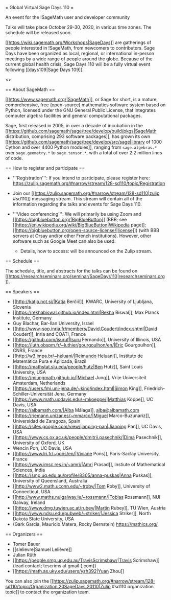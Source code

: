 = Global Virtual Sage Days 110 =

An event for the !SageMath user and developer community

Talks will take place October 29-30, 2020, in various time zones. The schedule will be released soon.

[[https://wiki.sagemath.org/Workshops|SageDays]] are gatherings of people interested in !SageMath, from newcomers to contributors. Sage Days have been organized as local, regional, or international in-person meetings by a wide range of people around the globe.  Because of the current global health crisis, Sage Days 110 will be a fully virtual event following [[days109|Sage Days 109]].

<<TableOfContents>>

== About SageMath ==

[[https://www.sagemath.org/|SageMath]], or Sage for short, is a mature, comprehensive, free (open-source) mathematics software system based on Python, licensed under the GNU General Public License, that integrates computer algebra facilities and general computational packages. 

Sage, first released in 2005, in over a decade of incubation in the  [[https://github.com/sagemath/sage/tree/develop/build/pkgs|SageMath distribution, comprising 293 software packages]], has grown its own [[https://github.com/sagemath/sage/tree/develop/src/sage|library of 1000 Cython and over 4400 Python modules]], ranging from `sage.algebras.*` over `sage.geometry.*` to `sage.tensor.*`, with a total of over 2.2 million lines of code.  

== How to register and participate ==

 * '''Registration''': If you intend to participate, please register here: https://zulip.sagemath.org/#narrow/stream/128-sd110/topic/Registration

 * Join our [[https://zulip.sagemath.org/#narrow/stream/128-sd110|zulip #sd110]] messaging stream. This stream will contain all of the information regarding the talks and events for Sage Days 110.

 * '''Video conferencing''': We will primarily be using Zoom and [[https://bigbluebutton.org/|BigBlueButton]] (BBB; see [[https://en.wikipedia.org/wiki/BigBlueButton|Wikipedia page]]; [[https://bigbluebutton.org/open-source-license/|license]]) (with BBB servers at Orsay and/or other French institutions). However, other software such as Google Meet can also be used.

   * Details, how to access: will be announced on the Zulip stream.

== Schedule ==

The schedule, title, and abstracts for the talks can be found on [[https://researchseminars.org/seminar/SageDays110|researchseminars.org]].

== Speakers ==

 * [[http://katja.not.si/|Katja Berčič]], KWARC, University of Ljubljana, Slovenia
 * [[https://rekhabiswal.github.io/index.html|Rekha Biswal]], Max Planck Institute, Germany
 * Guy Blachar, Bar-Ilan University, Israel
 * [[http://www-sop.inria.fr/members/David.Coudert/index.shtml|David Coudert]], Inria and COATI, France
 * [[https://github.com/isuruf|Isuru Fernando]], University of Illinois, USA
 * [[https://luth.obspm.fr/~luthier/gourgoulhon/en/|Éric Gourgoulhon]], CNRS, France
 * [[http://w3.impa.br/~heluani/|Reimundo Heluani]], Instituto de Matemática Pura e Aplicada, Brazil
 * [[https://mathstat.slu.edu/people/hutz|Ben Hutz]], Saint Louis University, USA
 * [[https://mjungmath.github.io/|Michael Jung]], Vrije Universiteit Amsterdam, Netherlands
 * [[https://users.fmi.uni-jena.de/~king/index.html|Simon King]],  Friedrich-Schiller-Universität Jena, Germany
 * [[https://www.math.ucdavis.edu/~mkoeppe/|Matthias Köppe]], UC Davis, USA
 * [[https://albamath.com/|Alba Málaga]], alba@albamath.com
 * [[https://riemann.unizar.es/~mmarco/|Miguel Marco-Buzunariz]], Universidad de Zaragoza, Spain
 * [[https://sites.google.com/view/jianping-pan|Jianping Pan]], UC Davis, USA
 * [[https://www.cs.ox.ac.uk/people/dmitrii.pasechnik/|Dima Pasechnik]], University of Oxford, UK
 * Wencin Poh, UC Davis, USA
 * [[https://www.lri.fr/~pons/en/|Viviane Pons]], Paris-Saclay University, France
 * [[https://www.imsc.res.in/~amri/|Amri Prasad]], Instiute of Mathematical Sciences, India
 * [[https://smp.uq.edu.au/profile/8305/anna-puskas|Anna Puskas]], University of Queensland, Australia
 * [[http://www2.math.uconn.edu/~troby/|Tom Roby]], University of Connecticut, USA
 * [[http://www.maths.nuigalway.ie/~rossmann/|Tobias Rossmann]], NUI Galway, Ireland
 * [[https://www.dmg.tuwien.ac.at/rubey/|Martin Rubey]], TU Wien, Austria
 * [[https://www.ndsu.edu/pubweb/~striker/|Jessica Striker]], North Dakota State University, USA
 * (Gark Garcia, Mauricio Matera, Rocky Bernstein) https://mathics.org/

== Organizers ==

 * Tomer Bauer
 * [[slelievre|Samuel Lelièvre]]
 * Julian Rüth
 * [[https://people.smp.uq.edu.au/TravisScrimshaw/|Travis Scrimshaw]] (lead contact; tcscrims at gmail {.com})
 * [[https://math.as.uky.edu/users/yzh392|Yuan Zhou]]

You can also join the [[https://zulip.sagemath.org/#narrow/stream/128-sd110/topic/Organization.20SageDays.20110|Zulip #sd110 organization topic]] to contact the organization team.
